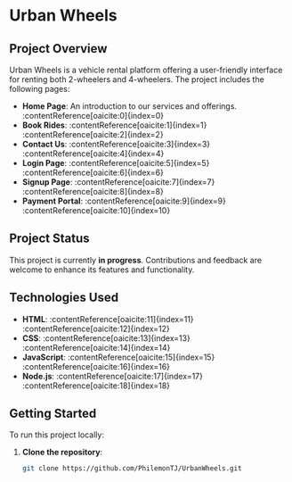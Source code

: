 # Urban Wheels

## Project Overview

Urban Wheels is a vehicle rental platform offering a user-friendly interface for renting both 2-wheelers and 4-wheelers. The project includes the following pages:

- **Home Page**: An introduction to our services and offerings.&#8203;:contentReference[oaicite:0]{index=0}
- **Book Rides**: :contentReference[oaicite:1]{index=1}&#8203;:contentReference[oaicite:2]{index=2}
- **Contact Us**: :contentReference[oaicite:3]{index=3}&#8203;:contentReference[oaicite:4]{index=4}
- **Login Page**: :contentReference[oaicite:5]{index=5}&#8203;:contentReference[oaicite:6]{index=6}
- **Signup Page**: :contentReference[oaicite:7]{index=7}&#8203;:contentReference[oaicite:8]{index=8}
- **Payment Portal**: :contentReference[oaicite:9]{index=9}&#8203;:contentReference[oaicite:10]{index=10}

## Project Status

This project is currently **in progress**. Contributions and feedback are welcome to enhance its features and functionality.

## Technologies Used

- **HTML**: :contentReference[oaicite:11]{index=11}&#8203;:contentReference[oaicite:12]{index=12}
- **CSS**: :contentReference[oaicite:13]{index=13}&#8203;:contentReference[oaicite:14]{index=14}
- **JavaScript**: :contentReference[oaicite:15]{index=15}&#8203;:contentReference[oaicite:16]{index=16}
- **Node.js**: :contentReference[oaicite:17]{index=17}&#8203;:contentReference[oaicite:18]{index=18}

## Getting Started

To run this project locally:

1. **Clone the repository**:
   ```bash
   git clone https://github.com/PhilemonTJ/UrbanWheels.git

